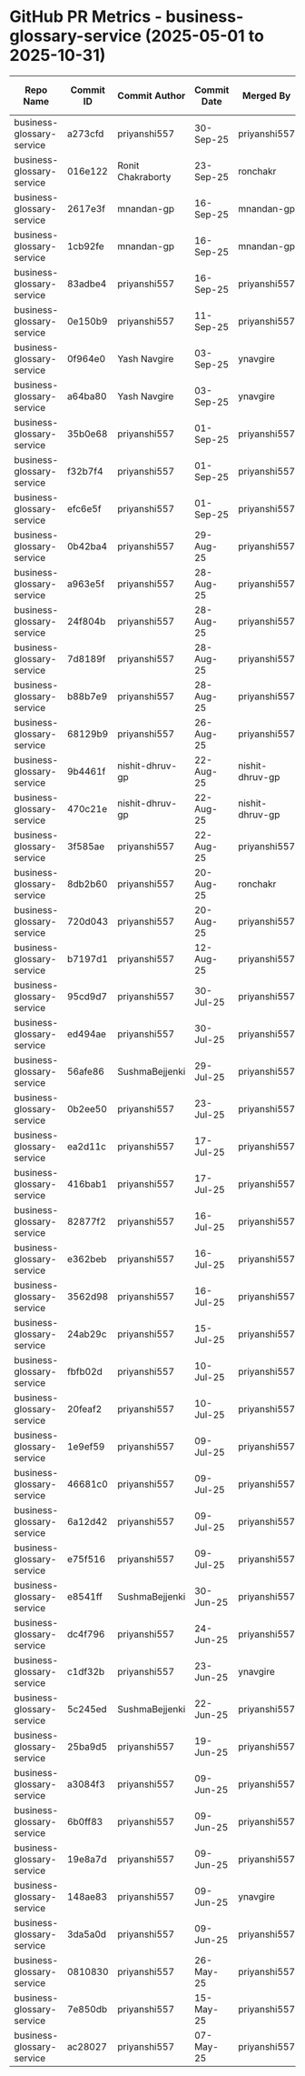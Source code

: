 # GitHub PR Metrics - business-glossary-service (2025-05-01 to 2025-10-31)

| Repo Name | Commit ID | Commit Author | Commit Date | Merged By | Comment Count | PR ID | PR Creation Date | PR Merged Date | Jira ID/First 3 Words |
|-----------|-----------|---------------|-------------|-----------|---------------|-------|------------------|----------------|----------------------|
| business-glossary-service | a273cfd | priyanshi557 | 30-Sep-25 | priyanshi557 | 2 | #117 | 29-Sep-25 | 30-Sep-25 | NOVACORE-21443 |
| business-glossary-service | 016e122 | Ronit Chakraborty | 23-Sep-25 | ronchakr | 2 | #116 | 23-Sep-25 | 23-Sep-25 | NOVACORE-21227 |
| business-glossary-service | 2617e3f | mnandan-gp | 16-Sep-25 | mnandan-gp | 2 | #115 | 16-Sep-25 | 16-Sep-25 | NOVACORE-19210 |
| business-glossary-service | 1cb92fe | mnandan-gp | 16-Sep-25 | mnandan-gp | 6 | #112 | 12-Sep-25 | 16-Sep-25 | NOVACORE-19210 |
| business-glossary-service | 83adbe4 | priyanshi557 | 16-Sep-25 | priyanshi557 | 2 | #114 | 16-Sep-25 | 16-Sep-25 | NOVACORE-20960 |
| business-glossary-service | 0e150b9 | priyanshi557 | 11-Sep-25 | priyanshi557 | 2 | #111 | 11-Sep-25 | 11-Sep-25 | NOJIRA-123 |
| business-glossary-service | 0f964e0 | Yash Navgire | 03-Sep-25 | ynavgire | 2 | #110 | 03-Sep-25 | 03-Sep-25 | NOVACORE-20757 |
| business-glossary-service | a64ba80 | Yash Navgire | 03-Sep-25 | ynavgire | 2 | #109 | 03-Sep-25 | 03-Sep-25 | NOVACORE-20757 |
| business-glossary-service | 35b0e68 | priyanshi557 | 01-Sep-25 | priyanshi557 | 2 | #108 | 01-Sep-25 | 01-Sep-25 | NOVACORE-19911 |
| business-glossary-service | f32b7f4 | priyanshi557 | 01-Sep-25 | priyanshi557 | 2 | #107 | 01-Sep-25 | 01-Sep-25 | NOVACORE-19911 |
| business-glossary-service | efc6e5f | priyanshi557 | 01-Sep-25 | priyanshi557 | 2 | #106 | 01-Sep-25 | 01-Sep-25 | NOVACORE-20625 |
| business-glossary-service | 0b42ba4 | priyanshi557 | 29-Aug-25 | priyanshi557 | 2 | #105 | 29-Aug-25 | 29-Aug-25 | NOVACORE-20216 |
| business-glossary-service | a963e5f | priyanshi557 | 28-Aug-25 | priyanshi557 | 2 | #104 | 28-Aug-25 | 28-Aug-25 | NOJIRA-123 |
| business-glossary-service | 24f804b | priyanshi557 | 28-Aug-25 | priyanshi557 | 2 | #103 | 28-Aug-25 | 28-Aug-25 | NOJIRA-1234 |
| business-glossary-service | 7d8189f | priyanshi557 | 28-Aug-25 | priyanshi557 | 2 | #102 | 28-Aug-25 | 28-Aug-25 | NOJIRA-1234 |
| business-glossary-service | b88b7e9 | priyanshi557 | 28-Aug-25 | priyanshi557 | 3 | #101 | 28-Aug-25 | 28-Aug-25 | NOJIRA-1234 |
| business-glossary-service | 68129b9 | priyanshi557 | 26-Aug-25 | priyanshi557 | 3 | #97 | 21-Aug-25 | 26-Aug-25 | NOVACORE-19896 |
| business-glossary-service | 9b4461f | nishit-dhruv-gp | 22-Aug-25 | nishit-dhruv-gp | 8 | #100 | 22-Aug-25 | 22-Aug-25 | NOVACORE-20216 |
| business-glossary-service | 470c21e | nishit-dhruv-gp | 22-Aug-25 | nishit-dhruv-gp | 3 | #99 | 22-Aug-25 | 22-Aug-25 | NOVACORE-20216 |
| business-glossary-service | 3f585ae | priyanshi557 | 22-Aug-25 | priyanshi557 | 3 | #98 | 22-Aug-25 | 22-Aug-25 | NOVACORE-19905 |
| business-glossary-service | 8db2b60 | priyanshi557 | 20-Aug-25 | ronchakr | 2 | #96 | 20-Aug-25 | 20-Aug-25 | NOJIRA-1234 |
| business-glossary-service | 720d043 | priyanshi557 | 20-Aug-25 | priyanshi557 | 2 | #95 | 20-Aug-25 | 20-Aug-25 | NOJIRA-1234 |
| business-glossary-service | b7197d1 | priyanshi557 | 12-Aug-25 | priyanshi557 | 2 | #94 | 11-Aug-25 | 12-Aug-25 | NOVACORE-19997 |
| business-glossary-service | 95cd9d7 | priyanshi557 | 30-Jul-25 | priyanshi557 | 2 | #93 | 30-Jul-25 | 30-Jul-25 | NOJIRA-123 |
| business-glossary-service | ed494ae | priyanshi557 | 30-Jul-25 | priyanshi557 | 2 | #92 | 29-Jul-25 | 30-Jul-25 | NOJIRA-123 |
| business-glossary-service | 56afe86 | SushmaBejjenki | 29-Jul-25 | priyanshi557 | 2 | #91 | 23-Jul-25 | 29-Jul-25 | NOVACORE-17015 |
| business-glossary-service | 0b2ee50 | priyanshi557 | 23-Jul-25 | priyanshi557 | 7 | #90 | 23-Jul-25 | 23-Jul-25 | NOJIRA-123 |
| business-glossary-service | ea2d11c | priyanshi557 | 17-Jul-25 | priyanshi557 | 2 | #89 | 16-Jul-25 | 17-Jul-25 | NOVACORE-18579 |
| business-glossary-service | 416bab1 | priyanshi557 | 17-Jul-25 | priyanshi557 | 2 | #85 | 15-Jul-25 | 17-Jul-25 | NOVACORE-19166 |
| business-glossary-service | 82877f2 | priyanshi557 | 16-Jul-25 | priyanshi557 | 2 | #88 | 16-Jul-25 | 16-Jul-25 | NOVACORE-18776 |
| business-glossary-service | e362beb | priyanshi557 | 16-Jul-25 | priyanshi557 | 2 | #87 | 16-Jul-25 | 16-Jul-25 | NOVACORE-18776 |
| business-glossary-service | 3562d98 | priyanshi557 | 16-Jul-25 | priyanshi557 | 4 | #86 | 16-Jul-25 | 16-Jul-25 | NOVACORE-18776 |
| business-glossary-service | 24ab29c | priyanshi557 | 15-Jul-25 | priyanshi557 | 2 | #84 | 10-Jul-25 | 15-Jul-25 | NOVACORE-18776 |
| business-glossary-service | fbfb02d | priyanshi557 | 10-Jul-25 | priyanshi557 | 2 | #83 | 10-Jul-25 | 10-Jul-25 | NOVACORE-18776 |
| business-glossary-service | 20feaf2 | priyanshi557 | 10-Jul-25 | priyanshi557 | 2 | #82 | 10-Jul-25 | 10-Jul-25 | NOVACORE-18776 |
| business-glossary-service | 1e9ef59 | priyanshi557 | 09-Jul-25 | priyanshi557 | 2 | #81 | 09-Jul-25 | 09-Jul-25 | NOVACORE-18776 |
| business-glossary-service | 46681c0 | priyanshi557 | 09-Jul-25 | priyanshi557 | 2 | #80 | 09-Jul-25 | 09-Jul-25 | NOVACORE-18776 |
| business-glossary-service | 6a12d42 | priyanshi557 | 09-Jul-25 | priyanshi557 | 14 | #79 | 09-Jul-25 | 09-Jul-25 | NOVACORE-18776 |
| business-glossary-service | e75f516 | priyanshi557 | 09-Jul-25 | priyanshi557 | 2 | #78 | 08-Jul-25 | 09-Jul-25 | NOVACORE-19025 |
| business-glossary-service | e8541ff | SushmaBejjenki | 30-Jun-25 | priyanshi557 | 2 | #77 | 27-Jun-25 | 30-Jun-25 | NOVACORE-17015 |
| business-glossary-service | dc4f796 | priyanshi557 | 24-Jun-25 | priyanshi557 | 2 | #76 | 24-Jun-25 | 24-Jun-25 | NOVACORE-17015 |
| business-glossary-service | c1df32b | priyanshi557 | 23-Jun-25 | ynavgire | 2 | #75 | 23-Jun-25 | 23-Jun-25 | NOVACORE-17015 |
| business-glossary-service | 5c245ed | SushmaBejjenki | 22-Jun-25 | priyanshi557 | 4 | #72 | 19-Jun-25 | 22-Jun-25 | NOVACORE-17015 |
| business-glossary-service | 25ba9d5 | priyanshi557 | 19-Jun-25 | priyanshi557 | 2 | #71 | 19-Jun-25 | 19-Jun-25 | NOVACORE-17037 |
| business-glossary-service | a3084f3 | priyanshi557 | 09-Jun-25 | priyanshi557 | 4 | #70 | 09-Jun-25 | 09-Jun-25 | NOVACORE-16894 |
| business-glossary-service | 6b0ff83 | priyanshi557 | 09-Jun-25 | priyanshi557 | 2 | #69 | 09-Jun-25 | 09-Jun-25 | NOVACORE-16894 |
| business-glossary-service | 19e8a7d | priyanshi557 | 09-Jun-25 | priyanshi557 | 2 | #68 | 09-Jun-25 | 09-Jun-25 | NOVACORE-16894 |
| business-glossary-service | 148ae83 | priyanshi557 | 09-Jun-25 | ynavgire | 2 | #67 | 09-Jun-25 | 09-Jun-25 | NOVACORE-16894 |
| business-glossary-service | 3da5a0d | priyanshi557 | 09-Jun-25 | priyanshi557 | 2 | #66 | 09-Jun-25 | 09-Jun-25 | NOVACORE-16894 |
| business-glossary-service | 0810830 | priyanshi557 | 26-May-25 | priyanshi557 | 3 | #64 | 26-May-25 | 26-May-25 | NOVACORE-16016 |
| business-glossary-service | 7e850db | priyanshi557 | 15-May-25 | priyanshi557 | 14 | #63 | 15-May-25 | 15-May-25 | NOVACORE-15727 |
| business-glossary-service | ac28027 | priyanshi557 | 07-May-25 | priyanshi557 | 2 | #62 | 05-May-25 | 07-May-25 | NOVACORE-15850 |
